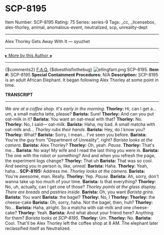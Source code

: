 # SCP-8195
Item Number: SCP-8195
Rating: 75
Series: series-9
Tags: _cc, _licensebox, alex-thorley, animal, anomalous-event, neutralized, scp, unreality-dept

---

Alex Thorley Gets Away With It — syuzhet
* * *
[▸ More by this Author ◂](https://scp-wiki.wikidot.com/unreality-hub)
* * *
{$comments2}
[F.A.Q.](https://scp-wiki.wikidot.com/component:info-ayers)
{$doesthisfixthebug}
![ellingfant.png](https://scp-wiki.wdfiles.com/local--files/scp-8591/ellingfant.png)
SCP-8195.
**Item #:** SCP-8195
**Special Containment Procedures:** N/A
**Description:** SCP-8195 is an adult African Elephant. It began following Alex Thorley at some point in time.
  

**TRANSCRIPT**
* * *
_We are at a coffee shop. It's early in the morning._
**Thorley:** Hi, can I get a… um, a small matcha latte, please?
**Barista:** Sure!
**Thorley:** And can you put oat-milk in it?
**Barista:** You want an oat-meal with that?
**Thorley:** No.
**Thorley:** No, I said— oat-_milk_.
**Barista:** Haha, my bad. A small matcha with oat-milk and…
_Thorley rubs their hands._
**Barista:** Hey, do I know you?
**Thorley:** What?
**Barista:** Sorry, I mean… I've seen you before.
**Barista:** You're the guy from "Department of Unreality", right?
_Barista looks at the camera._
**Barista:** Alex Thorley?
**Thorley:** Oh, yeah.
_Pause._
**Thorley:** That's me…
**Barista:** No way! My wife and I read the last thing you were in.
**Barista:** The one with the robot or something? And and when you refresh the page, the experiment logs change?
**Thorley:** That uh
**Barista:** That was so cool. And seeing you in person is, like, _unreal_.
**Barista:** Haha.
**Thorley:** Yeah, haha…
**SCP-8195:** Address me.
_Thorley looks at the camera._
**Barista:** You're awesome, man. Really.
**Thorley:** Yep.
_Pause._
**Barista:** Ah, sorry, don't wanna take up too much of your time.
**Barista:** Is that everything?
**Thorley:** No, uh, actually, can I get one of those?
_Thorley points at the glass display. There are breads and pastries inside._
**Barista:** Oh, you want
_Barista grins._
**Barista:** You want
**Barista:** the bagel?
**Thorley:** No, I
**Thorley:**
**Thorley:** the cheese-cake
**Barista:** Oh, sorry, haha. Not the bagel, then, huh?
**Thorley:** No…
**Barista:** Haha, alright. So a matcha with oat-milk and one cheese-cake?
**Thorley:** Yeah.
**Barista:** And what about your friend here? Anything for them?
_Barista looks at SCP-8195._
**Thorley:** Um.
**Thorley:** No.
**Barista:** Cool. That'll be
Alex Thorley left the coffee shop at 8 AM.
The elephant later reclassified itself as Neutralized.
  
  
  
  
  
  
  
  
  
  
  
  
  
  
  
  
  
  
  
  
  
  
  
  